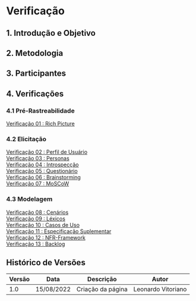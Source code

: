 # Verificação 


## 1. Introdução e Objetivo


## 2. Metodologia


## 3. Participantes


## 4. Verificações


### 4.1 Pré-Rastreabilidade
[Verificação 01 : Rich Picture](analise/verificacoes/verif_richPicture.md)<br>

### 4.2 Elicitação
[Verificação 02 : Perfil de Usuário](analise/verificacoes/)<br>
[Verificação 03 : Personas](analise/verificacoes/verificacao_personas.md)<br>
[Verificação 04 : Introspecção](analise/verificacoes/)<br>
[Verificação 05 : Questionário](analise/verificacoes/)<br>
[Verificação 06 : Brainstorming](analise/verificacoes/verificacao_brainstorming.md)<br>
[Verificação 07 : MoSCoW](analise/verificacoes/)<br>

### 4.3 Modelagem
[Verificação 08 : Cenários](analise/verificacoes/verif_cenarios.md)<br>
[Verificação 09 : Léxicos](analise/verificacoes/)<br>
[Verificação 10 : Casos de Uso](analise/verificacoes/verif_casosUso.md)<br>
[Verificação 11 : Especificação Suplementar](analise/verificacoes/)<br>
[Verificação 12 : NFR-Framework](analise/verificacoes/)<br>
[Verificação 13 : Backlog](analise/verificacoes/)<br>

## Histórico de Versões
| Versão | Data       | Descrição                            | Autor             |
|--------|------------|--------------------------------------|-------------------|
| 1.0    | 15/08/2022 | Criação da página                    | Leonardo Vitoriano|
